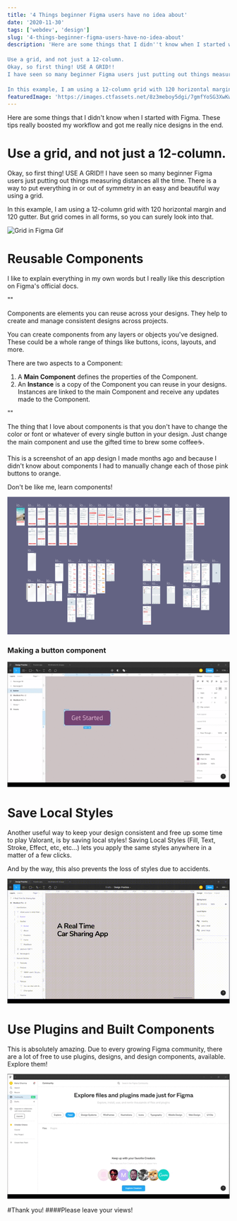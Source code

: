 ```yaml
---
title: '4 Things beginner Figma users have no idea about'
date: '2020-11-30'
tags: ['webdev', 'design']
slug: '4-things-beginner-figma-users-have-no-idea-about'
description: 'Here are some things that I didn''t know when I started with Figma. These tips really boosted my workflow and got me really nice designs in the end.

Use a grid, and not just a 12-column.
Okay, so first thing! USE A GRID!!
I have seen so many beginner Figma users just putting out things measuring distances all the time. There is a way to put everything in or out of symmetry in an easy and beautiful way using a grid.

In this example, I am using a 12-column grid with 120 horizontal margin and 120 gutter. But grid comes in all forms, so you can surely look into that.'
featuredImage: 'https://images.ctfassets.net/8z3meboy5dgi/7gmfYoSG3XwKwQWH27B4ha/7d12312295171bf23c228f3a8f70d640/Car_Sharing_Website.png'
---
```


Here are some things that I didn't know when I started with Figma. These tips really boosted my workflow and got me really nice designs in the end.

# Use a grid, and not just a 12-column.

Okay, so first thing! USE A GRID!!
I have seen so many beginner Figma users just putting out things measuring distances all the time. There is a way to put everything in or out of symmetry in an easy and beautiful way using a grid.

In this example, I am using a 12-column grid with 120 horizontal margin and 120 gutter. But grid comes in all forms, so you can surely look into that.

![Grid in Figma Gif](https://github.com/holdmypotion/Blog-Assets/blob/main/1.5.gif?raw=true)

# Reusable Components

I like to explain everything in my own words but I really like this description on Figma's official docs.

 ""

Components are elements you can reuse across your designs. They help to create and manage consistent designs across projects.

You can create components from any layers or objects you've designed. These could be a whole range of things like buttons, icons, layouts, and more.

There are two aspects to a Component:

1. A **Main Component** defines the properties of the Component.
2. An **Instance** is a copy of the Component you can reuse in your designs. Instances are linked to the main Component and receive any updates made to the Component.

""

The thing that I love about components is that you don't have to change the color or font or whatever of every single button in your design. Just change the main component and use the gifted time to brew some coffee☕.

This is a screenshot of an app design I made months ago and because I didn't know about components I had to manually change each of those pink buttons to orange.

Don't be like me, learn components!

![Figma workspace screenshot](https://raw.githubusercontent.com/holdmypotion/Blog-Assets/main/2.png)

### Making a button component
![Making button component gif in Figma](https://raw.githubusercontent.com/holdmypotion/Blog-Assets/main/3.gif)

# Save Local Styles

Another useful way to keep your design consistent and free up some time to play Valorant, is by saving local styles!
Saving Local Styles (Fill, Text, Stroke, Effect, etc, etc...) lets you apply the same styles anywhere in a matter of a few clicks.

And by the way, this also prevents the loss of styles due to accidents.

![Making and saving local text styles in Figma](https://raw.githubusercontent.com/holdmypotion/Blog-Assets/main/4%20(1).gif)

# Use Plugins and Built Components

This is absolutely amazing. Due to every growing Figma community, there are a lot of free to use plugins, designs, and design components, available.
Explore them!

![Community on Figma gif](https://raw.githubusercontent.com/holdmypotion/Blog-Assets/main/5.gif)

#Thank you!
####Please leave your views!